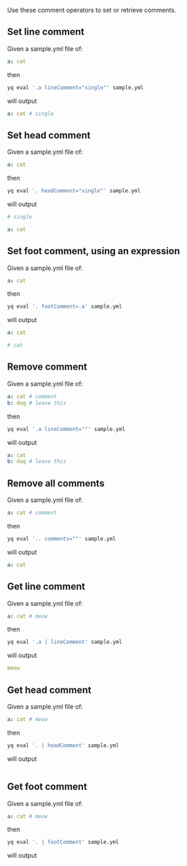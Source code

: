 Use these comment operators to set or retrieve comments.
## Set line comment
Given a sample.yml file of:
```yaml
a: cat
```
then
```bash
yq eval '.a lineComment="single"' sample.yml
```
will output
```yaml
a: cat # single
```

## Set head comment
Given a sample.yml file of:
```yaml
a: cat
```
then
```bash
yq eval '. headComment="single"' sample.yml
```
will output
```yaml
# single

a: cat
```

## Set foot comment, using an expression
Given a sample.yml file of:
```yaml
a: cat
```
then
```bash
yq eval '. footComment=.a' sample.yml
```
will output
```yaml
a: cat

# cat
```

## Remove comment
Given a sample.yml file of:
```yaml
a: cat # comment
b: dog # leave this
```
then
```bash
yq eval '.a lineComment=""' sample.yml
```
will output
```yaml
a: cat
b: dog # leave this
```

## Remove all comments
Given a sample.yml file of:
```yaml
a: cat # comment
```
then
```bash
yq eval '.. comments=""' sample.yml
```
will output
```yaml
a: cat
```

## Get line comment
Given a sample.yml file of:
```yaml
a: cat # meow
```
then
```bash
yq eval '.a | lineComment' sample.yml
```
will output
```yaml
meow
```

## Get head comment
Given a sample.yml file of:
```yaml
a: cat # meow
```
then
```bash
yq eval '. | headComment' sample.yml
```
will output
```yaml

```

## Get foot comment
Given a sample.yml file of:
```yaml
a: cat # meow
```
then
```bash
yq eval '. | footComment' sample.yml
```
will output
```yaml

```

